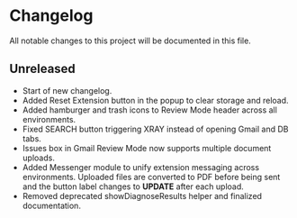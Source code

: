 # Changelog

All notable changes to this project will be documented in this file.

## Unreleased
- Start of new changelog.
- Added Reset Extension button in the popup to clear storage and reload.
- Added hamburger and trash icons to Review Mode header across all environments.
- Fixed SEARCH button triggering XRAY instead of opening Gmail and DB tabs.
- Issues box in Gmail Review Mode now supports multiple document uploads.
- Added Messenger module to unify extension messaging across environments.
  Uploaded files are converted to PDF before being sent and the button label
  changes to **UPDATE** after each upload.
- Removed deprecated showDiagnoseResults helper and finalized documentation.
